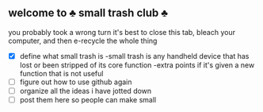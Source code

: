 ## welcome to ♣️ small trash club ♣️

you probably took a wrong turn it's best to close this tab, bleach your computer, and then e-recycle the whole thing

- [x] define what small trash is
 -small trash is any handheld device that has lost or been stripped of its core function
      -extra points if it's given a new function that is not useful
- [ ] figure out how to use github again
- [ ] organize all the ideas i have jotted down
- [ ] post them here so people can make small 

